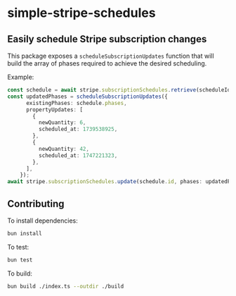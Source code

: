 # simple-stripe-schedules

## Easily schedule Stripe subscription changes

This package exposes a `scheduleSubscriptionUpdates` function that will build the array of phases required to achieve the desired scheduling.

Example:

```ts
const schedule = await stripe.subscriptionSchedules.retrieve(scheduleId)
const updatedPhases = scheduleSubscriptionUpdates({
      existingPhases: schedule.phases,
      propertyUpdates: [
        {
          newQuantity: 6,
          scheduled_at: 1739538925,
        },
        {
          newQuantity: 42,
          scheduled_at: 1747221323,
        },
      ],
    });
await stripe.subscriptionSchedules.update(schedule.id, phases: updatedPhases)
```

## Contributing

To install dependencies:

```bash
bun install
```

To test:

```bash
bun test
```

To build:

```bash
bun build ./index.ts --outdir ./build
```
